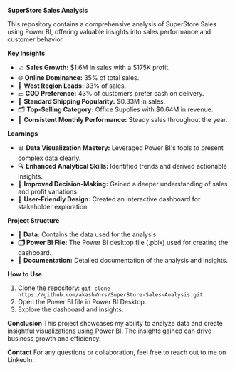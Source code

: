 **SuperStore Sales Analysis**

This repository contains a comprehensive analysis of SuperStore Sales using Power BI, offering valuable insights into sales performance and customer behavior.

**Key Insights**
- 📈 **Sales Growth:** $1.6M in sales with a $175K profit.
- 🌐 **Online Dominance:** 35% of total sales.
- 📍 **West Region Leads:** 33% of sales.
- 💵 **COD Preference:** 43% of customers prefer cash on delivery.
- 🚚 **Standard Shipping Popularity:** $0.33M in sales.
- 🗂️ **Top-Selling Category:** Office Supplies with $0.64M in revenue.
- 📅 **Consistent Monthly Performance:** Steady sales throughout the year.

**Learnings**
- 📊 **Data Visualization Mastery:** Leveraged Power BI's tools to present complex data clearly.
- 🔍 **Enhanced Analytical Skills:** Identified trends and derived actionable insights.
- 🧠 **Improved Decision-Making:** Gained a deeper understanding of sales and profit variations.
- 🎨 **User-Friendly Design:** Created an interactive dashboard for stakeholder exploration.

**Project Structure**
- **📁 Data:** Contains the data used for the analysis.
- **🗂️ Power BI File:** The Power BI desktop file (.pbix) used for creating the dashboard.
- **📑 Documentation:** Detailed documentation of the analysis and insights.

**How to Use**
1. Clone the repository: `git clone https://github.com/akashVnrs/SuperStore-Sales-Analysis.git`
2. Open the Power BI file in Power BI Desktop.
3. Explore the dashboard and insights.

**Conclusion**
This project showcases my ability to analyze data and create insightful visualizations using Power BI. The insights gained can drive business growth and efficiency.

**Contact**
For any questions or collaboration, feel free to reach out to me on LinkedIn.

